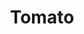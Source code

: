 ---
layout: item
title: Tomato
item-id: 1982
datatable: true
id: 1982
name: "Tomato"
monsters:
  - id: 291
    name: "Chaos dwarf"
    combat_level: 48
    wiki_url: "https://oldschool.runescape.wiki/w/Chaos_dwarf"
    drops:
      - quantity: "1"
        noted: false
        rarity: 0.0078125
---